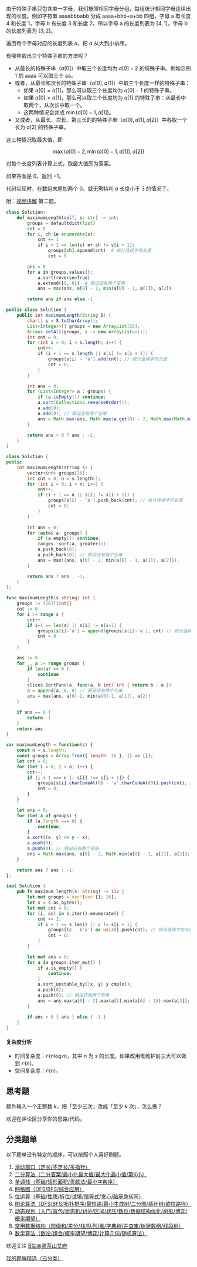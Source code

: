 由于特殊子串只包含单一字母，我们按照相同字母分组，每组统计相同字母连续出现的长度。例如字符串 aaaabbbabb 分成 aaaa+bbb+a+bb 四组，字母 a 有长度 $4$ 和长度 $1$，字母 b 有长度 $3$ 和长度 $2$。所以字母 a 的长度列表为 $[4,1]$，字母 b 的长度列表为 $[3,2]$。

遍历每个字母对应的长度列表 $a$，把 $a$ 从大到小排序。

有哪些取出三个特殊子串的方法呢？

- 从最长的特殊子串（$a[0]$）中取三个长度均为 $a[0]-2$ 的特殊子串。例如示例 1 的 aaaa 可以取三个 aa。
- 或者，从最长和次长的特殊子串（$a[0],a[1]$）中取三个长度一样的特殊子串：
  - 如果 $a[0]=a[1]$，那么可以取三个长度均为 $a[0]-1$ 的特殊子串。
  - 如果 $a[0]>a[1]$，那么可以取三个长度均为 $a[1]$ 的特殊子串：从最长中取两个，从次长中取一个。
  - 这两种情况合并成 $\min(a[0]-1, a[1])$。
- 又或者，从最长、次长、第三长的的特殊子串（$a[0],a[1],a[2]$）中各取一个长为 $a[2]$ 的特殊子串。

这三种情况取最大值，即

$$
\max(a[0]-2, \min(a[0]-1, a[1]), a[2])
$$

对每个长度列表计算上式，取最大值即为答案。

如果答案是 $0$，返回 $-1$。

代码实现时，在数组末尾加两个 $0$，就无需特判 $a$ 长度小于 $3$ 的情况了。

附：[视频讲解](https://www.bilibili.com/video/BV1XG411B7bX?t=1m44s) 第二题。

```py [sol-Python3]
class Solution:
    def maximumLength(self, s: str) -> int:
        groups = defaultdict(list)
        cnt = 0
        for i, ch in enumerate(s):
            cnt += 1
            if i + 1 == len(s) or ch != s[i + 1]:
                groups[ch].append(cnt)  # 统计连续字符长度
                cnt = 0

        ans = 0
        for a in groups.values():
            a.sort(reverse=True)
            a.extend([0, 0])  # 假设还有两个空串
            ans = max(ans, a[0] - 2, min(a[0] - 1, a[1]), a[2])

        return ans if ans else -1
```

```java [sol-Java]
public class Solution {
    public int maximumLength(String S) {
        char[] s = S.toCharArray();
        List<Integer>[] groups = new ArrayList[26];
        Arrays.setAll(groups, i -> new ArrayList<>());
        int cnt = 0;
        for (int i = 0; i < s.length; i++) {
            cnt++;
            if (i + 1 == s.length || s[i] != s[i + 1]) {
                groups[s[i] - 'a'].add(cnt); // 统计连续字符长度
                cnt = 0;
            }
        }

        int ans = 0;
        for (List<Integer> a : groups) {
            if (a.isEmpty()) continue;
            a.sort(Collections.reverseOrder());
            a.add(0);
            a.add(0); // 假设还有两个空串
            ans = Math.max(ans, Math.max(a.get(0) - 2, Math.max(Math.min(a.get(0) - 1, a.get(1)), a.get(2))));
        }

        return ans > 0 ? ans : -1;
    }
}
```

```cpp [sol-C++]
class Solution {
public:
    int maximumLength(string s) {
        vector<int> groups[26];
        int cnt = 0, n = s.length();
        for (int i = 0; i < n; i++) {
            cnt++;
            if (i + 1 == n || s[i] != s[i + 1]) {
                groups[s[i] - 'a'].push_back(cnt); // 统计连续字符长度
                cnt = 0;
            }
        }

        int ans = 0;
        for (auto& a: groups) {
            if (a.empty()) continue;
            ranges::sort(a, greater());
            a.push_back(0);
            a.push_back(0); // 假设还有两个空串
            ans = max({ans, a[0] - 2, min(a[0] - 1, a[1]), a[2]});
        }

        return ans ? ans : -1;
    }
};
```

```go [sol-Go]
func maximumLength(s string) int {
    groups := [26][]int{}
    cnt := 0
    for i := range s {
        cnt++
        if i+1 == len(s) || s[i] != s[i+1] {
            groups[s[i]-'a'] = append(groups[s[i]-'a'], cnt) // 统计连续字符长度
            cnt = 0
        }
    }

    ans := 0
    for _, a := range groups {
        if len(a) == 0 {
            continue
        }
        slices.SortFunc(a, func(a, b int) int { return b - a })
        a = append(a, 0, 0) // 假设还有两个空串
        ans = max(ans, a[0]-2, min(a[0]-1, a[1]), a[2])
    }

    if ans == 0 {
        return -1
    }
    return ans
}
```

```js [sol-JavaScript]
var maximumLength = function(s) {
    const n = s.length;
    const groups = Array.from({ length: 26 }, () => []);
    let cnt = 0;
    for (let i = 0; i < n; i++) {
        cnt++;
        if (i + 1 === n || s[i] !== s[i + 1]) {
            groups[s[i].charCodeAt(0) - 'a'.charCodeAt(0)].push(cnt); // 统计连续字符长度
            cnt = 0;
        }
    }

    let ans = 0;
    for (let a of groups) {
        if (a.length === 0) {
            continue;
        }
        a.sort((x, y) => y - x);
        a.push(0);
        a.push(0); // 假设还有两个空串
        ans = Math.max(ans, a[0] - 2, Math.min(a[0] - 1, a[1]), a[2]);
    }

    return ans ? ans : -1;
};
```

```rust [sol-Rust]
impl Solution {
    pub fn maximum_length(s: String) -> i32 {
        let mut groups = vec![vec![]; 26];
        let s = s.as_bytes();
        let mut cnt = 0;
        for (i, &c) in s.iter().enumerate() {
            cnt += 1;
            if i + 1 == s.len() || c != s[i + 1] {
                groups[(c - b'a') as usize].push(cnt); // 统计连续字符长度
                cnt = 0;
            }
        }

        let mut ans = 0;
        for a in groups.iter_mut() {
            if a.is_empty() {
                continue;
            }
            a.sort_unstable_by(|x, y| y.cmp(x));
            a.push(0);
            a.push(0); // 假设还有两个空串
            ans = ans.max(a[0] - 2).max(a[1].min(a[0] - 1)).max(a[2]);
        }

        if ans > 0 { ans } else { -1 }
    }
}
```

#### 复杂度分析

- 时间复杂度：$\mathcal{O}(n\log n)$，其中 $n$ 为 $s$ 的长度。如果改用堆维护前三大可以做到 $\mathcal{O}(n)$。
- 空间复杂度：$\mathcal{O}(n)$。

## 思考题

额外输入一个正整数 $k$，把「至少三次」改成「至少 $k$ 次」，怎么做？

欢迎在评论区分享你的思路/代码。

## 分类题单

以下题单没有特定的顺序，可以按照个人喜好刷题。

1. [滑动窗口（定长/不定长/多指针）](https://leetcode.cn/circle/discuss/0viNMK/)
2. [二分算法（二分答案/最小化最大值/最大化最小值/第K小）](https://leetcode.cn/circle/discuss/SqopEo/)
3. [单调栈（基础/矩形面积/贡献法/最小字典序）](https://leetcode.cn/circle/discuss/9oZFK9/)
4. [网格图（DFS/BFS/综合应用）](https://leetcode.cn/circle/discuss/YiXPXW/)
5. [位运算（基础/性质/拆位/试填/恒等式/贪心/脑筋急转弯）](https://leetcode.cn/circle/discuss/dHn9Vk/)
6. [图论算法（DFS/BFS/拓扑排序/最短路/最小生成树/二分图/基环树/欧拉路径）](https://leetcode.cn/circle/discuss/01LUak/)
7. [动态规划（入门/背包/状态机/划分/区间/状压/数位/数据结构优化/树形/博弈/概率期望）](https://leetcode.cn/circle/discuss/tXLS3i/)
8. [常用数据结构（前缀和/差分/栈/队列/堆/字典树/并查集/树状数组/线段树）](https://leetcode.cn/circle/discuss/mOr1u6/)
9. [数学算法（数论/组合/概率期望/博弈/计算几何/随机算法）](https://leetcode.cn/circle/discuss/IYT3ss/)

欢迎关注 [B站@灵茶山艾府](https://space.bilibili.com/206214)

[我的题解精选（已分类）](https://github.com/EndlessCheng/codeforces-go/blob/master/leetcode/SOLUTIONS.md)
